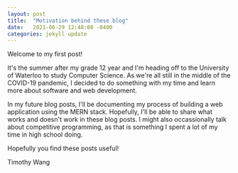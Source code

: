 ```yaml
---
layout: post
title:  "Motivation behind these blog"
date:   2021-06-29 12:48:00 -0400
categories: jekyll update
---
```

Welcome to my first post!

It's the summer after my grade 12 year and I'm heading off to the University of Waterloo to study Computer Science. As we're all still in the middle of the COVID-19 pandemic, I decided to do something with my time and learn more about software and web development. 

In my future blog posts, I'll be documenting my process of building a web application using the MERN stack. Hopefully, I'll be able to share what works and doesn't work in these blog posts. I might also occassionally talk about competitive programming, as that is something I spent a lot of my time in high school doing.

Hopefully you find these posts useful!

Timothy Wang